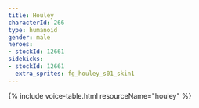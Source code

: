 ```yaml
---
title: Houley
characterId: 266
type: humanoid
gender: male
heroes:
- stockId: 12661
sidekicks:
- stockId: 12661
  extra_sprites: fg_houley_s01_skin1
---
```


{% include voice-table.html resourceName="houley"
%}
